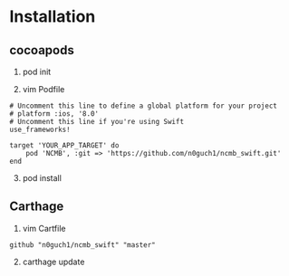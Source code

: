 # Installation

## cocoapods

1. pod init

2. vim Podfile
 ```
 # Uncomment this line to define a global platform for your project
 # platform :ios, '8.0'
 # Uncomment this line if you're using Swift
 use_frameworks!

 target 'YOUR_APP_TARGET' do
     pod 'NCMB', :git => 'https://github.com/n0guch1/ncmb_swift.git'
 end
 ```
3. pod install


## Carthage

1. vim Cartfile
 ```
 github "n0guch1/ncmb_swift" "master"
 ```

2. carthage update
